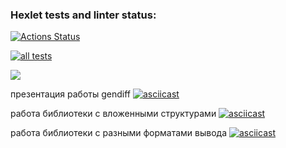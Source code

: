 ### Hexlet tests and linter status:
[![Actions Status](https://github.com/Barzabel/python-project-lvl2/workflows/hexlet-check/badge.svg)](https://github.com/Barzabel/python-project-lvl2/actions)

[![all tests](https://github.com/Barzabel/python-project-lvl2/workflows/all_tests/badge.svg)](https://github.com/Barzabel/python-project-lvl2/actions)


<a href="https://codeclimate.com/github/codeclimate/codeclimate/test_coverage"><img src="https://api.codeclimate.com/v1/badges/a99a88d28ad37a79dbf6/test_coverage" /></a>
 
презентация работы gendiff
[![asciicast](https://asciinema.org/a/440531.png )](https://asciinema.org/a/440531)

работа библиотеки с вложенными структурами
[![asciicast](https://asciinema.org/a/441629.png )](https://asciinema.org/a/441629)

работа библиотеки с разными форматами вывода
[![asciicast](https://asciinema.org/a/442450.png )](https://asciinema.org/a/442450)
